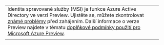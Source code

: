 |  |
|--|
|Identita spravované služby (MSI) je funkce Azure Active Directory ve verzi Preview.  Ujistěte se, můžete zkontrolovat [známé problémy](/azure/active-directory/msi-known-issues) před zahájením. Další informace o verze Preview najdete v tématu [doplňkové podmínky použití pro Microsoft Azure Preview](https://azure.microsoft.com/support/legal/preview-supplemental-terms/).|
|  |